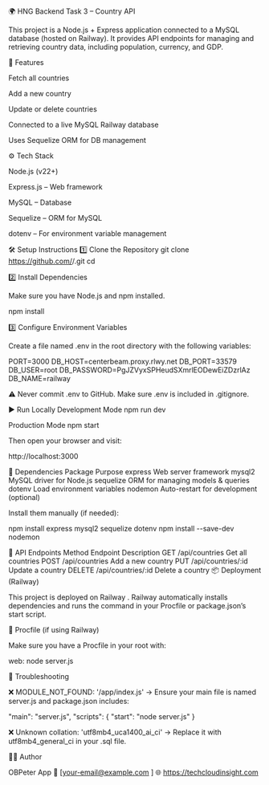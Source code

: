 🌍 HNG Backend Task 3 – Country API

This project is a Node.js + Express application connected to a MySQL database (hosted on Railway).
It provides API endpoints for managing and retrieving country data, including population, currency, and GDP.

🚀 Features

Fetch all countries

Add a new country

Update or delete countries

Connected to a live MySQL Railway database

Uses Sequelize ORM for DB management

⚙️ Tech Stack

Node.js (v22+)

Express.js – Web framework

MySQL – Database

Sequelize – ORM for MySQL

dotenv – For environment variable management

🛠️ Setup Instructions
1️⃣ Clone the Repository
git clone https://github.com/<your-username>/<your-repo-name>.git
cd <your-repo-name>

2️⃣ Install Dependencies

Make sure you have Node.js and npm installed.

npm install

3️⃣ Configure Environment Variables

Create a file named .env in the root directory with the following variables:

PORT=3000
DB_HOST=centerbeam.proxy.rlwy.net
DB_PORT=33579
DB_USER=root
DB_PASSWORD=PgJZVyxSPHeudSXmrlEODewEiZDzrlAz
DB_NAME=railway


⚠️ Never commit .env to GitHub. Make sure .env is included in .gitignore.

▶️ Run Locally
Development Mode
npm run dev

Production Mode
npm start


Then open your browser and visit:

http://localhost:3000

🧩 Dependencies
Package	Purpose
express	Web server framework
mysql2	MySQL driver for Node.js
sequelize	ORM for managing models & queries
dotenv	Load environment variables
nodemon	Auto-restart for development (optional)

Install them manually (if needed):

npm install express mysql2 sequelize dotenv
npm install --save-dev nodemon

📡 API Endpoints
Method	Endpoint	Description
GET	/api/countries	Get all countries
POST	/api/countries	Add a new country
PUT	/api/countries/:id	Update a country
DELETE	/api/countries/:id	Delete a country
📦 Deployment (Railway)

This project is deployed on Railway
.
Railway automatically installs dependencies and runs the command in your Procfile or package.json’s start script.

🧾 Procfile (if using Railway)

Make sure you have a Procfile in your root with:

web: node server.js

🧰 Troubleshooting

❌ MODULE_NOT_FOUND: '/app/index.js'
→ Ensure your main file is named server.js and package.json includes:

"main": "server.js",
"scripts": {
  "start": "node server.js"
}


❌ Unknown collation: 'utf8mb4_uca1400_ai_ci'
→ Replace it with utf8mb4_general_ci in your .sql file.

👨‍💻 Author

OBPeter App
📧 [your-email@example.com
]
🌐 https://techcloudinsight.com